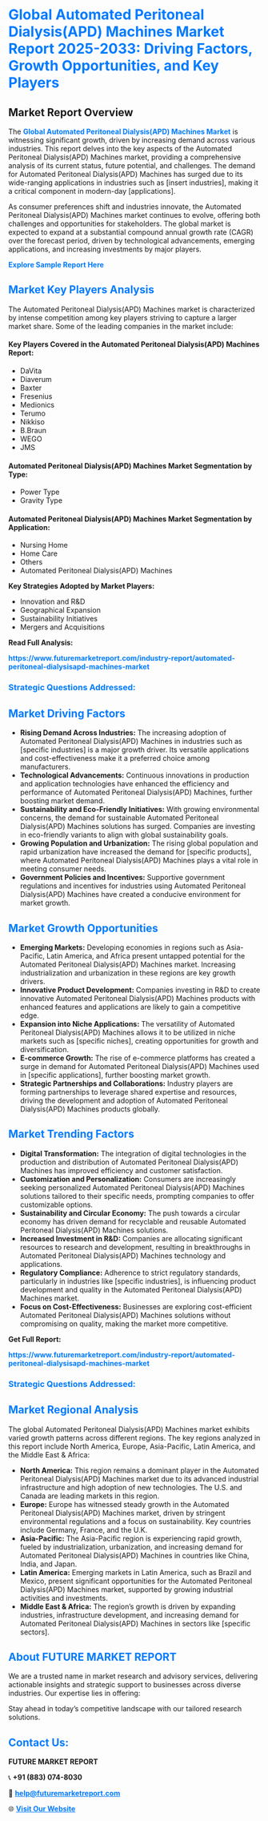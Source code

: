 <h1 style="color: #007BFF;">Global Automated Peritoneal Dialysis(APD) Machines Market Report 2025-2033: Driving Factors, Growth Opportunities, and Key Players</h1>

<section id="overview">
<h2>Market Report Overview</h2>
<p>The <a href="https://www.futuremarketreport.com/industry-report/automated-peritoneal-dialysisapd-machines-market" style="color: #007BFF; text-decoration: none;"><strong>Global Automated Peritoneal Dialysis(APD) Machines Market</strong></a> is witnessing significant growth, driven by increasing demand across various industries. This report delves into the key aspects of the Automated Peritoneal Dialysis(APD) Machines market, providing a comprehensive analysis of its current status, future potential, and challenges. The demand for Automated Peritoneal Dialysis(APD) Machines has surged due to its wide-ranging applications in industries such as [insert industries], making it a critical component in modern-day [applications].</p>
<p>As consumer preferences shift and industries innovate, the Automated Peritoneal Dialysis(APD) Machines market continues to evolve, offering both challenges and opportunities for stakeholders. The global market is expected to expand at a substantial compound annual growth rate (CAGR) over the forecast period, driven by technological advancements, emerging applications, and increasing investments by major players.</p>
</section>

<section id="overview">
<p><a href="https://www.futuremarketreport.com/request-sample/reportId=127508" style="color: #007BFF; text-decoration: none;"><strong>Explore Sample Report Here</strong></a></p>
</section>

<section id="key-players">
<h2 style="color: #007BFF;">Market Key Players Analysis</h2>
<p>The Automated Peritoneal Dialysis(APD) Machines market is characterized by intense competition among key players striving to capture a larger market share. Some of the leading companies in the market include:</p>
<h4>Key Players Covered in the Automated Peritoneal Dialysis(APD) Machines Report:</h4>
<ul><li>DaVita</li><li>Diaverum</li><li>Baxter</li><li>Fresenius</li><li>Medionics</li><li>Terumo</li><li>Nikkiso</li><li>B.Braun</li><li>WEGO</li><li>JMS</li></ul>
<h4>Automated Peritoneal Dialysis(APD) Machines Market Segmentation by Type:</h4>
<ul><li>Power Type</li><li>Gravity Type</li></ul>

<h4>Automated Peritoneal Dialysis(APD) Machines Market Segmentation by Application:</h4>
<ul><li>Nursing Home</li><li>Home Care</li><li>Others</li><li>Automated Peritoneal Dialysis(APD) Machines</li></ul>
<p><strong>Key Strategies Adopted by Market Players:</strong></p>
<ul>
<li>Innovation and R&D</li>
<li>Geographical Expansion</li>
<li>Sustainability Initiatives</li>
<li>Mergers and Acquisitions</li>
</ul>
</section>

<section>
<p><strong>Read Full Analysis: </strong></p><a href="https://www.futuremarketreport.com/industry-report/automated-peritoneal-dialysisapd-machines-market" style="color: #007BFF; text-decoration: none;"><strong>https://www.futuremarketreport.com/industry-report/automated-peritoneal-dialysisapd-machines-market</strong></a>
<h3 style="color: #007BFF;">Strategic Questions Addressed:</h3>
</section>

<section id="driving-factors">
<h2 style="color: #007BFF;">Market Driving Factors</h2>
<ul>
<li><strong>Rising Demand Across Industries:</strong> The increasing adoption of Automated Peritoneal Dialysis(APD) Machines in industries such as [specific industries] is a major growth driver. Its versatile applications and cost-effectiveness make it a preferred choice among manufacturers.</li>
<li><strong>Technological Advancements:</strong> Continuous innovations in production and application technologies have enhanced the efficiency and performance of Automated Peritoneal Dialysis(APD) Machines, further boosting market demand.</li>
<li><strong>Sustainability and Eco-Friendly Initiatives:</strong> With growing environmental concerns, the demand for sustainable Automated Peritoneal Dialysis(APD) Machines solutions has surged. Companies are investing in eco-friendly variants to align with global sustainability goals.</li>
<li><strong>Growing Population and Urbanization:</strong> The rising global population and rapid urbanization have increased the demand for [specific products], where Automated Peritoneal Dialysis(APD) Machines plays a vital role in meeting consumer needs.</li>
<li><strong>Government Policies and Incentives:</strong> Supportive government regulations and incentives for industries using Automated Peritoneal Dialysis(APD) Machines have created a conducive environment for market growth.</li>
</ul>
</section>

<section id="growth-opportunities">
<h2 style="color: #007BFF;">Market Growth Opportunities</h2>
<ul>
<li><strong>Emerging Markets:</strong> Developing economies in regions such as Asia-Pacific, Latin America, and Africa present untapped potential for the Automated Peritoneal Dialysis(APD) Machines market. Increasing industrialization and urbanization in these regions are key growth drivers.</li>
<li><strong>Innovative Product Development:</strong> Companies investing in R&D to create innovative Automated Peritoneal Dialysis(APD) Machines products with enhanced features and applications are likely to gain a competitive edge.</li>
<li><strong>Expansion into Niche Applications:</strong> The versatility of Automated Peritoneal Dialysis(APD) Machines allows it to be utilized in niche markets such as [specific niches], creating opportunities for growth and diversification.</li>
<li><strong>E-commerce Growth:</strong> The rise of e-commerce platforms has created a surge in demand for Automated Peritoneal Dialysis(APD) Machines used in [specific applications], further boosting market growth.</li>
<li><strong>Strategic Partnerships and Collaborations:</strong> Industry players are forming partnerships to leverage shared expertise and resources, driving the development and adoption of Automated Peritoneal Dialysis(APD) Machines products globally.</li>
</ul>
</section>

<section id="trending-factors">
<h2 style="color: #007BFF;">Market Trending Factors</h2>
<ul>
<li><strong>Digital Transformation:</strong> The integration of digital technologies in the production and distribution of Automated Peritoneal Dialysis(APD) Machines has improved efficiency and customer satisfaction.</li>
<li><strong>Customization and Personalization:</strong> Consumers are increasingly seeking personalized Automated Peritoneal Dialysis(APD) Machines solutions tailored to their specific needs, prompting companies to offer customizable options.</li>
<li><strong>Sustainability and Circular Economy:</strong> The push towards a circular economy has driven demand for recyclable and reusable Automated Peritoneal Dialysis(APD) Machines solutions.</li>
<li><strong>Increased Investment in R&D:</strong> Companies are allocating significant resources to research and development, resulting in breakthroughs in Automated Peritoneal Dialysis(APD) Machines technology and applications.</li>
<li><strong>Regulatory Compliance:</strong> Adherence to strict regulatory standards, particularly in industries like [specific industries], is influencing product development and quality in the Automated Peritoneal Dialysis(APD) Machines market.</li>
<li><strong>Focus on Cost-Effectiveness:</strong> Businesses are exploring cost-efficient Automated Peritoneal Dialysis(APD) Machines solutions without compromising on quality, making the market more competitive.</li>
</ul>
</section>

<section>
<p><strong>Get Full Report: </strong></p><a href="https://www.futuremarketreport.com/industry-report/automated-peritoneal-dialysisapd-machines-market" style="color: #007BFF; text-decoration: none;"><strong>https://www.futuremarketreport.com/industry-report/automated-peritoneal-dialysisapd-machines-market</strong></a>
<h3 style="color: #007BFF;">Strategic Questions Addressed:</h3>
</section>


<section id="regional-analysis">
<h2 style="color: #007BFF;">Market Regional Analysis</h2>
<p>The global Automated Peritoneal Dialysis(APD) Machines market exhibits varied growth patterns across different regions. The key regions analyzed in this report include North America, Europe, Asia-Pacific, Latin America, and the Middle East & Africa:</p>
<ul>
<li><strong>North America:</strong> This region remains a dominant player in the Automated Peritoneal Dialysis(APD) Machines market due to its advanced industrial infrastructure and high adoption of new technologies. The U.S. and Canada are leading markets in this region.</li>
<li><strong>Europe:</strong> Europe has witnessed steady growth in the Automated Peritoneal Dialysis(APD) Machines market, driven by stringent environmental regulations and a focus on sustainability. Key countries include Germany, France, and the U.K.</li>
<li><strong>Asia-Pacific:</strong> The Asia-Pacific region is experiencing rapid growth, fueled by industrialization, urbanization, and increasing demand for Automated Peritoneal Dialysis(APD) Machines in countries like China, India, and Japan.</li>
<li><strong>Latin America:</strong> Emerging markets in Latin America, such as Brazil and Mexico, present significant opportunities for the Automated Peritoneal Dialysis(APD) Machines market, supported by growing industrial activities and investments.</li>
<li><strong>Middle East & Africa:</strong> The region’s growth is driven by expanding industries, infrastructure development, and increasing demand for Automated Peritoneal Dialysis(APD) Machines in sectors like [specific sectors].</li>
</ul>
</section>

<footer>
<h2 style="color: #007BFF;">About FUTURE MARKET REPORT</h2>
<p>We are a trusted name in market research and advisory services, delivering actionable insights and strategic support to businesses across diverse industries. Our expertise lies in offering:</p>

<p>Stay ahead in today’s competitive landscape with our tailored research solutions.</p>

<h2 style="color: #007BFF;">Contact Us:</h2>
<p><strong>FUTURE MARKET REPORT</strong></p>
<p>📞 <strong>+91 (883) 074-8030</strong></p>
<p>📧 <strong><a href="mailto:help@futuremarketreport.com" style="color: #007BFF;">help@futuremarketreport.com</a></strong></p>
<p>🌐 <strong><a href="https://www.futuremarketreport.com/" style="color: #007BFF;">Visit Our Website</a></strong></p>
</footer>